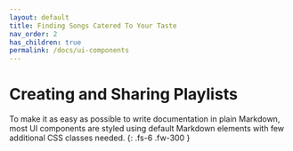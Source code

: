 ```yaml
---
layout: default
title: Finding Songs Catered To Your Taste
nav_order: 2
has_children: true
permalink: /docs/ui-components
---
```


# Creating and Sharing Playlists

To make it as easy as possible to write documentation in plain Markdown, most UI components are styled using default Markdown elements with few additional CSS classes needed.
{: .fs-6 .fw-300 }
